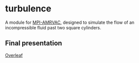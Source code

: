 # turbulence

A module for [MPI-AMRVAC](http://www.amrvac.org), designed to simulate the flow of an incompressible fluid past two square cylinders.

## Final presentation

[Overleaf](https://www.overleaf.com/8553881614vgrchfbtfzzb)


